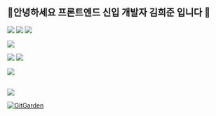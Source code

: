 ## 안녕하세요 프론트엔드 신입 개발자 김희준 입니다 👋

<span><img src="https://img.shields.io/badge/html5-%23E34F26.svg?&style=for-the-badge&logo=html5&logoColor=white" /></span>
<span><img src="https://img.shields.io/badge/css3-%231572B6.svg?&style=for-the-badge&logo=css3&logoColor=white" /></span>
<span><img src="https://img.shields.io/badge/tailwind%20css-%2338B2AC.svg?&style=for-the-badge&logo=tailwind%20css&logoColor=white" /></span>

<span><img src="https://img.shields.io/badge/styled--components-%23DB7093.svg?&style=for-the-badge&logo=styled-components&logoColor=white" /></span>

<span><img src="https://img.shields.io/badge/javascript-%23F7DF1E.svg?&style=for-the-badge&logo=javascript&logoColor=black" /></span>
<span><img src="https://img.shields.io/badge/react-%2361DAFB.svg?&style=for-the-badge&logo=react&logoColor=black" /></span>

<span><img src="https://img.shields.io/badge/next.js-%23000000.svg?&style=for-the-badge&logo=next.js&logoColor=white" /></span>

<br/>
<img src="https://img.shields.io/badge/slack-%234A154B.svg?&style=for-the-badge&logo=slack&logoColor=white" />

[![GitGarden](https://gitgarden.marshallku.dev/?user_name=PenguinKKIM)](https://github.com/marshallku/gitgarden)


